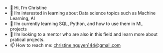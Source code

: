 - 👋 Hi, I’m Christine
- 👀 I’m interested in learning about Data science topics such as Machine Learning, AI
- 🌱 I’m currently learning SQL, Python, and how to use them in ML projects
- 💞️ I’m looking to a mentor who are also in this field and learn more about pratical projects.
- 📫 How to reach me: christine.nguyen144@gmail.com

<!---
christine-nguyen-fi/christine-nguyen-fi is a ✨ special ✨ repository because its `README.md` (this file) appears on your GitHub profile.
You can click the Preview link to take a look at your changes.
--->

